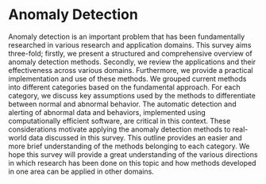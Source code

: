 # Anomaly Detection

Anomaly detection is an important problem that has been fundamentally researched in various research and application domains. This survey aims three-fold; firstly, we present a structured and comprehensive overview of anomaly detection methods. Secondly, we review the applications and their effectiveness across various domains. Furthermore, we provide a practical implementation and use of these methods. We grouped current methods into different categories based on the fundamental approach. For each category, we discuss key assumptions used by the methods to differentiate between normal and abnormal behavior. The automatic detection and alerting of abnormal data and behaviors, implemented using computationally efficient software, are critical in this context. These considerations motivate applying the anomaly detection methods to real-world data discussed in this survey. This outline provides an easier and more brief understanding of the methods belonging to each category. We hope this survey will provide a great understanding of the various directions in which research has been done on this topic and how methods developed in one area can be applied in other domains.
